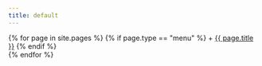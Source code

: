 ```yaml
---
title: default
---
```


{% for page in site.pages %}
    {% if page.type == "menu" %}
        + <a class=" " href="{{ page.url }}"> {{ page.title }}</a>
    {% endif %}     
{% endfor %}
